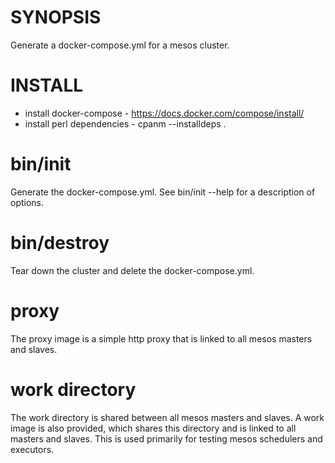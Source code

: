 # SYNOPSIS
Generate a docker-compose.yml for a mesos cluster.

# INSTALL
* install docker-compose - https://docs.docker.com/compose/install/
* install perl dependencies - cpanm --installdeps .

# bin/init
Generate the docker-compose.yml.
See bin/init --help for a description of options.

# bin/destroy
Tear down the cluster and delete the docker-compose.yml.

# proxy
The proxy image is a simple http proxy that is linked to all mesos masters and slaves.

# work directory
The work directory is shared between all mesos masters and slaves. A work image is also provided, which shares this directory and is linked to all masters and slaves. This is used primarily for testing mesos schedulers and executors.
